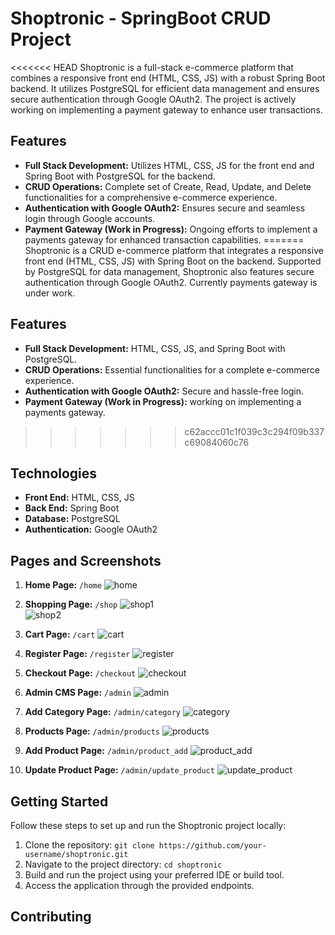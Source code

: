 # Shoptronic - SpringBoot CRUD Project

<<<<<<< HEAD
Shoptronic is a full-stack e-commerce platform that combines a responsive front end (HTML, CSS, JS) with a robust Spring Boot backend. It utilizes PostgreSQL for efficient data management and ensures secure authentication through Google OAuth2. The project is actively working on implementing a payment gateway to enhance user transactions.

## Features

- **Full Stack Development:** Utilizes HTML, CSS, JS for the front end and Spring Boot with PostgreSQL for the backend.
- **CRUD Operations:** Complete set of Create, Read, Update, and Delete functionalities for a comprehensive e-commerce experience.
- **Authentication with Google OAuth2:** Ensures secure and seamless login through Google accounts.
- **Payment Gateway (Work in Progress):** Ongoing efforts to implement a payments gateway for enhanced transaction capabilities.
=======
Shoptronic is a CRUD e-commerce platform that integrates a responsive front end (HTML, CSS, JS) with Spring Boot on the backend. Supported by PostgreSQL for data management, Shoptronic also features secure authentication through Google OAuth2. Currently payments gateway is under work.

## Features

- **Full Stack Development:** HTML, CSS, JS, and Spring Boot with PostgreSQL.
- **CRUD Operations:** Essential functionalities for a complete e-commerce experience.
- **Authentication with Google OAuth2:** Secure and hassle-free login.
- **Payment Gateway (Work in Progress):** working on implementing a payments gateway.
>>>>>>> c62accc01c1f039c3c294f09b337c69084060c76

## Technologies

- **Front End:** HTML, CSS, JS
- **Back End:** Spring Boot
- **Database:** PostgreSQL
- **Authentication:** Google OAuth2

## Pages and Screenshots

1. **Home Page:** `/home`
   ![home](/ecom_screenshots/home.png)

2. **Shopping Page:** `/shop`
   ![shop1](/ecom_screenshots/shop_grid.png)
    <br>
   ![shop2](/ecom_screenshots/shop_list.png)

3. **Cart Page:** `/cart`
   ![cart](/ecom_screenshots/cart.png)

4. **Register Page:** `/register`
   ![register](/ecom_screenshots/register.png)

5. **Checkout Page:** `/checkout`
   ![checkout](/ecom_screenshots/checkout.png)

6. **Admin CMS Page:** `/admin`
   ![admin](/ecom_screenshots/admin.png)

7. **Add Category Page:** `/admin/category`
   ![category](/ecom_screenshots/category.png)

8. **Products Page:** `/admin/products`
   ![products](/ecom_screenshots/products.png)

9. **Add Product Page:** `/admin/product_add`
    ![product_add](/ecom_screenshots/product_add.png)

10. **Update Product Page:** `/admin/update_product`
    ![update_product](/ecom_screenshots/update_product.png)


## Getting Started

Follow these steps to set up and run the Shoptronic project locally:

1. Clone the repository: `git clone https://github.com/your-username/shoptronic.git`
2. Navigate to the project directory: `cd shoptronic`
3. Build and run the project using your preferred IDE or build tool.
4. Access the application through the provided endpoints.

## Contributing


